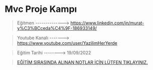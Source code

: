 # Mvc Proje Kampı

> Eğitmen --------------> https://www.linkedin.com/in/murat-y%C3%BCceda%C4%9F-186933149/

> Youtube Kanalı -------> https://www.youtube.com/user/YazilimHerYerde

> Eğitim Tarihi --------> 19/09/2022

> [EĞİTİM SIRASINDA ALINAN NOTLAR İÇİN LÜTFEN TIKLAYINIZ.](https://github.com/AhmetUstaa/MVC-Proje-Kampi/tree/master/README)
